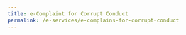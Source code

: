 ```yaml
---
title: e-Complaint for Corrupt Conduct
permalink: /e-services/e-complains-for-corrupt-conduct
---
```

